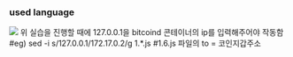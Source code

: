 ### used language
<img src="https://img.shields.io/badge/CSharp-239120?style=flat-square&logo=CSharp&logoColor=white"/>
위 실습을 진행할 때에 127.0.0.1을 
bitcoind 콘테이너의 ip를 입력해주어야 작동함
#eg)   sed -i s/127.0.0.1/172.17.0.2/g 1.*.js 
#1.6.js 파일의 to = 코인지갑주소
